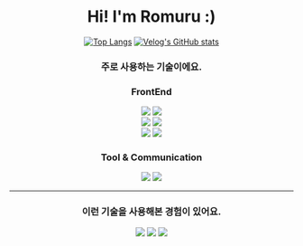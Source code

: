<h1 align="center">  Hi! I'm Romuru :)  </h1>


<div align="center">

[![Top Langs](https://github-readme-stats.vercel.app/api/top-langs/?username=PastelBlue4&layout=compact)](https://github.com/anuraghazra/github-readme-stats)
[![Velog's GitHub stats](https://velog-readme-stats.vercel.app/api/list?name=pastelblue0721)](https://velog.io/@pastelblue0721) 

</div>

<div align="left">




</div>




<h3 align="center"> 주로 사용하는 기술이에요. </h3>


<h3 align="center"> FrontEnd </h3>

<div align="center">

<img src="https://img.shields.io/badge/JavaScript-F7DF1E?style=for-the-badge&logo=Javascript&logoColor=F2F2F2">
<img src="https://img.shields.io/badge/TypeScript-3178C6?style=for-the-badge&logo=TypeScript&logoColor=F2F2F2">

</div>
<div align="center">
  
<img src="https://img.shields.io/badge/React-61DAFB?style=for-the-badge&logo=React&logoColor=F2F2F2">
<img src="https://img.shields.io/badge/Next.js-000000?style=for-the-badge&logo=Next.js&logoColor=F2F2F2">


</div>
<div align="center">

<img src="https://img.shields.io/badge/styled_components-DB7093?style=for-the-badge&logo=styled-components&logoColor=F2F2F2">
<img src="https://img.shields.io/badge/Tailwind CSS-06B6D4?style=for-the-badge&logo=Tailwind CSS&logoColor=F2F2F2">

</div>


<h3 align="center"> Tool & Communication </h3>

<div align="center">

<img src="https://img.shields.io/badge/Slack-4A154B?style=for-the-badge&logo=Slack&logoColor=F2F2F2">
<img src="https://img.shields.io/badge/Visual Studio Code-007ACC?style=for-the-badge&logo=Visual Studio Code&logoColor=F2F2F2">

</div>

<hr/>



<h3 align="center"> 이런 기술을 사용해본 경험이 있어요. </h3>

<div align="center">

<img src="https://img.shields.io/badge/Vercel-000000?style=for-the-badge&logo=Vercel&logoColor=F2F2F2">
<img src="https://img.shields.io/badge/React Query-FF4154?style=for-the-badge&logo=React Query&logoColor=F2F2F2">
<img src="https://img.shields.io/badge/GraphQL-E10098?style=for-the-badge&logo=GraphQL&logoColor=F2F2F2">

</div>




